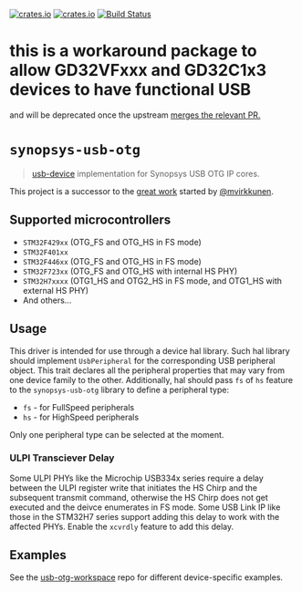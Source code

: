 [![crates.io](https://img.shields.io/crates/d/synopsys-usb-otg.svg)](https://crates.io/crates/synopsys-usb-otg)
[![crates.io](https://img.shields.io/crates/v/synopsys-usb-otg.svg)](https://crates.io/crates/synopsys-usb-otg)
[![Build Status](https://github.com/stm32-rs/synopsys-usb-otg/actions/workflows/ci.yml/badge.svg?branch=master)](https://github.com/stm32-rs/synopsys-usb-otg/actions/workflows/ci.yml)

# this is a workaround package to allow GD32VFxxx and GD32C1x3 devices to have functional USB 

and will be deprecated once the upstream [merges the relevant PR.](https://github.com/stm32-rs/synopsys-usb-otg/pull/25)

# `synopsys-usb-otg`

> [usb-device](https://github.com/mvirkkunen/usb-device) implementation for Synopsys USB OTG IP cores.

This project is a successor to the [great work](https://github.com/mvirkkunen/stm32f103xx-usb)
started by [@mvirkkunen](https://github.com/mvirkkunen).

## Supported microcontrollers

* `STM32F429xx` (OTG_FS and OTG_HS in FS mode)
* `STM32F401xx`
* `STM32F446xx` (OTG_FS and OTG_HS in FS mode)
* `STM32F723xx` (OTG_FS and OTG_HS with internal HS PHY)
* `STM32H7xxxx` (OTG1_HS and OTG2_HS in FS mode, and OTG1_HS with external HS PHY)
* And others...


## Usage

This driver is intended for use through a device hal library.
Such hal library should implement `UsbPeripheral` for the corresponding USB peripheral object.
This trait declares all the peripheral properties that may vary from one device family to the other.
Additionally, hal should pass `fs` of `hs` feature to the `synopsys-usb-otg` library to
define a peripheral type:
* `fs` - for FullSpeed peripherals
* `hs` - for HighSpeed peripherals

Only one peripheral type can be selected at the moment.

### ULPI Transciever Delay

Some ULPI PHYs like the Microchip USB334x series require a delay between the ULPI register write that initiates
the HS Chirp and the subsequent transmit command, otherwise the HS Chirp does not get executed and the deivce
enumerates in FS mode. Some USB Link IP like those in the STM32H7 series support adding this delay to work with the
affected PHYs. Enable the `xcvrdly` feature to add this delay.

## Examples

See the [usb-otg-workspace](https://github.com/Disasm/usb-otg-workspace) repo for different device-specific examples.
